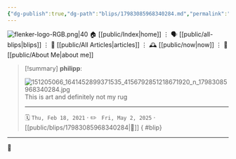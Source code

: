 ```yaml
---
{"dg-publish":true,"dg-path":"blips/17983085968340284.md","permalink":"/blips/17983085968340284/","title":"philipp on instagram @ 2021-02-18"}
---
```



<div class="transclusion internal-embed is-loaded"><div class="markdown-embed">




![flenker-logo-RGB.png|40](/img/user/attachments/flenker-logo-RGB.png)
🏠 [[public/Index\|home]]  ⋮ 🗣️ [[public/all-blips\|blips]] ⋮  📝 [[public/All Articles\|articles]]  ⋮ 🕰️ [[public/now\|now]] ⋮ 🪪 [[public/About Me\|about me]]


</div></div>


> [!summary] **philipp**:
>
> ![151205066_1641452899371535_4156792851218671920_n_17983085968340284.jpg](/img/user/attachments/151205066_1641452899371535_4156792851218671920_n_17983085968340284.jpg)
> This is art and definitely not my rug
> - - -
>
> 🗓️ <code>Thu, Feb 18, 2021</code>  · ✏️ <code> Fri, May 2, 2025</code>  · [[public/blips/17983085968340284\|🔗]]
{ #blip}


- - -

 👾
